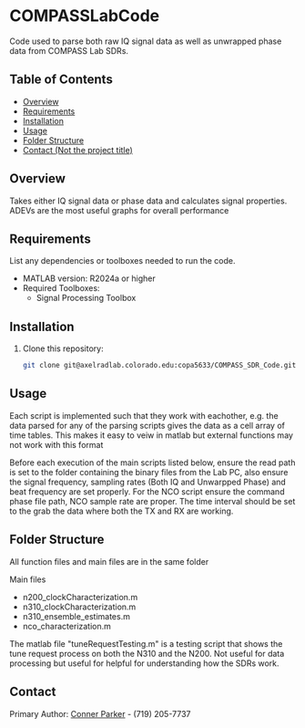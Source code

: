 # COMPASSLabCode

Code used to parse both raw IQ signal data as well as unwrapped phase data from COMPASS Lab SDRs.

## Table of Contents
- [Overview](#overview)
- [Requirements](#requirements)
- [Installation](#installation)
- [Usage](#usage)
- [Folder Structure](#folder-structure)
- [Contact (Not the project title)](#contact)

## Overview

Takes either IQ signal data or phase data and calculates signal properties. ADEVs are the most useful graphs for overall performance

## Requirements

List any dependencies or toolboxes needed to run the code.

- MATLAB version: R2024a or higher
- Required Toolboxes:
  - Signal Processing Toolbox

## Installation

1. Clone this repository:
   ```bash
   git clone git@axelradlab.colorado.edu:copa5633/COMPASS_SDR_Code.git

## Usage

Each script is implemented such that they work with eachother, e.g. the data parsed for any of the parsing scripts gives the data as a cell array of time tables. This makes it easy to veiw in matlab but external functions may not work with this format

Before each execution of the main scripts listed below, ensure the read path is set to the folder containing the binary files from the Lab PC, also ensure the signal frequency, sampling rates (Both IQ and Unwarpped Phase) and beat frequency are set properly.
For the NCO script ensure the command phase file path, NCO sample rate are proper. The time interval should be set to the grab the data where both the TX and RX are working.

## Folder Structure

All function files and main files are in the same folder

Main files 
- n200_clockCharacterization.m
- n310_clockCharacterization.m
- n310_ensemble_estimates.m
- nco_characterization.m

The matlab file "tuneRequestTesting.m" is a testing script that shows the tune request process on both the N310 and the N200. Not useful for data processing but useful for helpful for understanding how the SDRs work.

## Contact 

Primary Author: [Conner Parker](mailto:conner.parker@colorado.edu) - (719) 205-7737